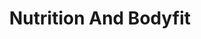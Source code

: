---
title: "Nutrition And Bodyfit"
url: /salt-lake-city/nutrition-and-bodyfit/
shop: nutrition supplements
---